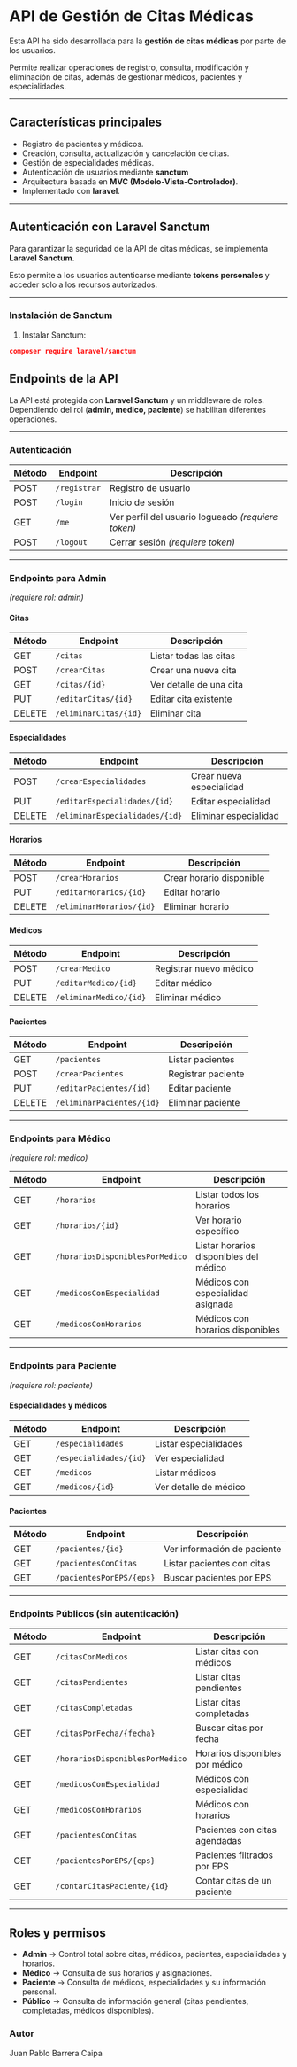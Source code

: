 #  API de Gestión de Citas Médicas

Esta API ha sido desarrollada para la **gestión de citas médicas** por parte de los usuarios.  

Permite realizar operaciones de registro, consulta, modificación y eliminación de citas, además de gestionar médicos, pacientes y especialidades.

---

## Características principales
- Registro de pacientes y médicos.
- Creación, consulta, actualización y cancelación de citas.
- Gestión de especialidades médicas.
- Autenticación de usuarios mediante **sanctum**
- Arquitectura basada en **MVC (Modelo-Vista-Controlador)**.
- Implementado con **laravel**.

---

## Autenticación con Laravel Sanctum

Para garantizar la seguridad de la API de citas médicas, se implementa **Laravel Sanctum**.  

Esto permite a los usuarios autenticarse mediante **tokens personales** y acceder solo a los recursos autorizados.

---

###  Instalación de Sanctum
1. Instalar Sanctum:

```Json
composer require laravel/sanctum
```

## Endpoints de la API

La API está protegida con **Laravel Sanctum** y un middleware de roles.  
Dependiendo del rol (**admin, medico, paciente**) se habilitan diferentes operaciones.

---

###  Autenticación
| Método | Endpoint     | Descripción                  |
|--------|-------------|------------------------------|
| POST   | `/registrar` | Registro de usuario          |
| POST   | `/login`    | Inicio de sesión             |
| GET    | `/me`       | Ver perfil del usuario logueado *(requiere token)* |
| POST   | `/logout`   | Cerrar sesión *(requiere token)* |

---

###  Endpoints para **Admin**
*(requiere rol: admin)*

#### Citas
| Método | Endpoint              | Descripción             |
|--------|-----------------------|-------------------------|
| GET    | `/citas`              | Listar todas las citas |
| POST   | `/crearCitas`         | Crear una nueva cita   |
| GET    | `/citas/{id}`         | Ver detalle de una cita|
| PUT    | `/editarCitas/{id}`   | Editar cita existente  |
| DELETE | `/eliminarCitas/{id}` | Eliminar cita          |

#### Especialidades
| Método | Endpoint                       | Descripción                 |
|--------|--------------------------------|-----------------------------|
| POST   | `/crearEspecialidades`         | Crear nueva especialidad    |
| PUT    | `/editarEspecialidades/{id}`   | Editar especialidad         |
| DELETE | `/eliminarEspecialidades/{id}` | Eliminar especialidad       |

#### Horarios
| Método | Endpoint                 | Descripción                 |
|--------|--------------------------|-----------------------------|
| POST   | `/crearHorarios`         | Crear horario disponible    |
| PUT    | `/editarHorarios/{id}`   | Editar horario              |
| DELETE | `/eliminarHorarios/{id}` | Eliminar horario            |

#### Médicos
| Método | Endpoint               | Descripción              |
|--------|------------------------|--------------------------|
| POST   | `/crearMedico`         | Registrar nuevo médico   |
| PUT    | `/editarMedico/{id}`   | Editar médico            |
| DELETE | `/eliminarMedico/{id}` | Eliminar médico          |

#### Pacientes
| Método | Endpoint                   | Descripción              |
|--------|----------------------------|--------------------------|
| GET    | `/pacientes`              | Listar pacientes         |
| POST   | `/crearPacientes`         | Registrar paciente       |
| PUT    | `/editarPacientes/{id}`   | Editar paciente          |
| DELETE | `/eliminarPacientes/{id}` | Eliminar paciente        |

---

###  Endpoints para **Médico**
*(requiere rol: medico)*

| Método | Endpoint                           | Descripción                             |
|--------|------------------------------------|-----------------------------------------|
| GET    | `/horarios`                        | Listar todos los horarios               |
| GET    | `/horarios/{id}`                   | Ver horario específico                  |
| GET    | `/horariosDisponiblesPorMedico`    | Listar horarios disponibles del médico  |
| GET    | `/medicosConEspecialidad`          | Médicos con especialidad asignada       |
| GET    | `/medicosConHorarios`              | Médicos con horarios disponibles        |

---

###  Endpoints para **Paciente**
*(requiere rol: paciente)*

#### Especialidades y médicos
| Método | Endpoint               | Descripción              |
|--------|------------------------|--------------------------|
| GET    | `/especialidades`      | Listar especialidades    |
| GET    | `/especialidades/{id}` | Ver especialidad         |
| GET    | `/medicos`             | Listar médicos           |
| GET    | `/medicos/{id}`        | Ver detalle de médico    |

#### Pacientes
| Método | Endpoint                       | Descripción                     |
|--------|--------------------------------|---------------------------------|
| GET    | `/pacientes/{id}`              | Ver información de paciente     |
| GET    | `/pacientesConCitas`           | Listar pacientes con citas      |
| GET    | `/pacientesPorEPS/{eps}`       | Buscar pacientes por EPS        |

---

###  Endpoints Públicos (sin autenticación)
| Método | Endpoint                       | Descripción                    |
|--------|--------------------------------|--------------------------------|
| GET    | `/citasConMedicos`             | Listar citas con médicos       |
| GET    | `/citasPendientes`             | Listar citas pendientes        |
| GET    | `/citasCompletadas`            | Listar citas completadas       |
| GET    | `/citasPorFecha/{fecha}`       | Buscar citas por fecha         |
| GET    | `/horariosDisponiblesPorMedico`| Horarios disponibles por médico|
| GET    | `/medicosConEspecialidad`      | Médicos con especialidad       |
| GET    | `/medicosConHorarios`          | Médicos con horarios           |
| GET    | `/pacientesConCitas`           | Pacientes con citas agendadas  |
| GET    | `/pacientesPorEPS/{eps}`       | Pacientes filtrados por EPS    |
| GET    | `/contarCitasPaciente/{id}`    | Contar citas de un paciente    |

---

##  Roles y permisos
- **Admin** → Control total sobre citas, médicos, pacientes, especialidades y horarios.  
- **Médico** → Consulta de sus horarios y asignaciones.  
- **Paciente** → Consulta de médicos, especialidades y su información personal.  
- **Público** → Consulta de información general (citas pendientes, completadas, médicos disponibles).  

### Autor
Juan Pablo Barrera Caipa